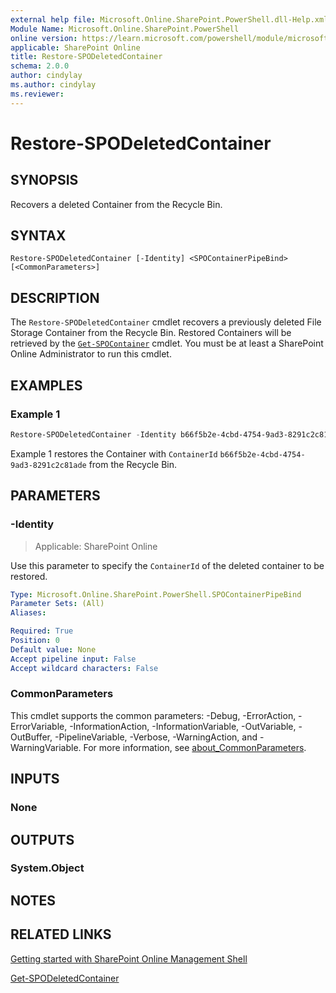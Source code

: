 ```yaml
---
external help file: Microsoft.Online.SharePoint.PowerShell.dll-Help.xml
Module Name: Microsoft.Online.SharePoint.PowerShell
online version: https://learn.microsoft.com/powershell/module/microsoft.online.sharepoint.powershell/restore-spodeletedcontainer
applicable: SharePoint Online
title: Restore-SPODeletedContainer
schema: 2.0.0
author: cindylay
ms.author: cindylay
ms.reviewer:
---
```


# Restore-SPODeletedContainer

## SYNOPSIS

Recovers a deleted Container from the Recycle Bin.

## SYNTAX

```
Restore-SPODeletedContainer [-Identity] <SPOContainerPipeBind> [<CommonParameters>]
```

## DESCRIPTION

The `Restore-SPODeletedContainer` cmdlet recovers a previously deleted File Storage Container from the Recycle Bin. Restored Containers will be retrieved by the [`Get-SPOContainer`](./Get-SPOContainer.md) cmdlet. You must be at least a SharePoint Online Administrator to run this cmdlet.

## EXAMPLES

### Example 1

```powershell
Restore-SPODeletedContainer -Identity b66f5b2e-4cbd-4754-9ad3-8291c2c81ade
```
Example 1 restores the Container with `ContainerId` `b66f5b2e-4cbd-4754-9ad3-8291c2c81ade` from the Recycle Bin.

## PARAMETERS

### -Identity

> Applicable: SharePoint Online

Use this parameter to specify the `ContainerId` of the deleted container to be restored.

```yaml
Type: Microsoft.Online.SharePoint.PowerShell.SPOContainerPipeBind
Parameter Sets: (All)
Aliases:

Required: True
Position: 0
Default value: None
Accept pipeline input: False
Accept wildcard characters: False
```

### CommonParameters

This cmdlet supports the common parameters: -Debug, -ErrorAction, -ErrorVariable, -InformationAction, -InformationVariable, -OutVariable, -OutBuffer, -PipelineVariable, -Verbose, -WarningAction, and -WarningVariable. For more information, see [about_CommonParameters](https://go.microsoft.com/fwlink/?LinkID=113216).

## INPUTS

### None

## OUTPUTS

### System.Object

## NOTES

## RELATED LINKS

[Getting started with SharePoint Online Management Shell](/powershell/sharepoint/sharepoint-online/connect-sharepoint-online)

[Get-SPODeletedContainer](./Get-SPODeletedContainer.md)
